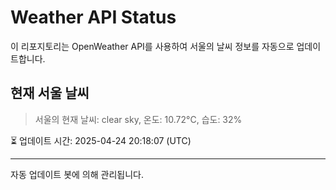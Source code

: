 
# Weather API Status

이 리포지토리는 OpenWeather API를 사용하여 서울의 날씨 정보를 자동으로 업데이트합니다.

## 현재 서울 날씨
> 서울의 현재 날씨: clear sky, 온도: 10.72°C, 습도: 32%

⏳ 업데이트 시간: 2025-04-24 20:18:07 (UTC)

---
자동 업데이트 봇에 의해 관리됩니다.
